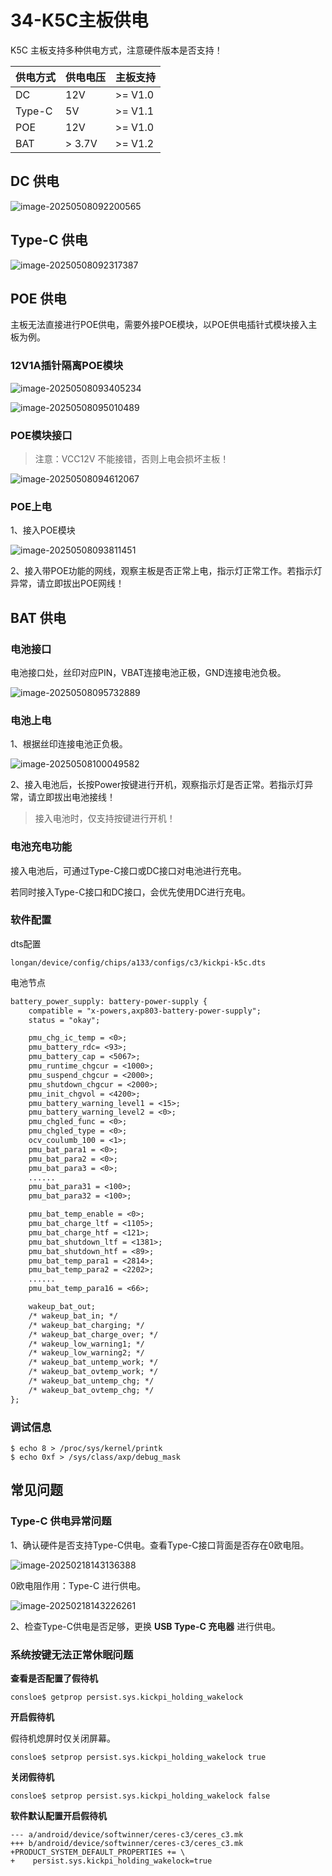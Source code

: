 # 34-K5C主板供电

K5C 主板支持多种供电方式，注意硬件版本是否支持！

| 供电方式 | 供电电压 | 主板支持 |
| -------- | -------- | -------- |
| DC       | 12V      | >= V1.0  |
| Type-C   | 5V       | >= V1.1  |
| POE      | 12V      | >= V1.0  |
| BAT      | > 3.7V   | >= V1.2  |



## DC 供电

![image-20250508092200565](http://tanzhtanzh.oss-cn-shenzhen.aliyuncs.com/img/image-20250508092200565.png)



## Type-C 供电

![image-20250508092317387](http://tanzhtanzh.oss-cn-shenzhen.aliyuncs.com/img/image-20250508092317387.png)



## POE 供电

主板无法直接进行POE供电，需要外接POE模块，以POE供电插针式模块接入主板为例。



### 12V1A插针隔离POE模块

![image-20250508093405234](http://tanzhtanzh.oss-cn-shenzhen.aliyuncs.com/img/image-20250508093405234.png)

![image-20250508095010489](http://tanzhtanzh.oss-cn-shenzhen.aliyuncs.com/img/image-20250508095010489.png)



### POE模块接口

> 注意：VCC12V 不能接错，否则上电会损坏主板！

![image-20250508094612067](http://tanzhtanzh.oss-cn-shenzhen.aliyuncs.com/img/image-20250508094612067.png)

### POE上电

1、接入POE模块

![image-20250508093811451](http://tanzhtanzh.oss-cn-shenzhen.aliyuncs.com/img/image-20250508093811451.png)

2、接入带POE功能的网线，观察主板是否正常上电，指示灯正常工作。若指示灯异常，请立即拔出POE网线！



## BAT 供电

### 电池接口

电池接口处，丝印对应PIN，VBAT连接电池正极，GND连接电池负极。

![image-20250508095732889](http://tanzhtanzh.oss-cn-shenzhen.aliyuncs.com/img/image-20250508095732889.png)

### 电池上电

1、根据丝印连接电池正负极。

![image-20250508100049582](http://tanzhtanzh.oss-cn-shenzhen.aliyuncs.com/img/BAT.png)

2、接入电池后，长按Power按键进行开机，观察指示灯是否正常。若指示灯异常，请立即拔出电池接线！

> 接入电池时，仅支持按键进行开机！



### 电池充电功能

接入电池后，可通过Type-C接口或DC接口对电池进行充电。

若同时接入Type-C接口和DC接口，会优先使用DC进行充电。



### 软件配置

dts配置

```
longan/device/config/chips/a133/configs/c3/kickpi-k5c.dts
```

电池节点

``` dtd
battery_power_supply: battery-power-supply {
    compatible = "x-powers,axp803-battery-power-supply";
    status = "okay";

    pmu_chg_ic_temp = <0>;
    pmu_battery_rdc= <93>;
    pmu_battery_cap = <5067>;
    pmu_runtime_chgcur = <1000>;
    pmu_suspend_chgcur = <2000>;
    pmu_shutdown_chgcur = <2000>;
    pmu_init_chgvol = <4200>;
    pmu_battery_warning_level1 = <15>;
    pmu_battery_warning_level2 = <0>;
    pmu_chgled_func = <0>;
    pmu_chgled_type = <0>;
    ocv_coulumb_100 = <1>;
    pmu_bat_para1 = <0>;
    pmu_bat_para2 = <0>;
    pmu_bat_para3 = <0>;
	......
    pmu_bat_para31 = <100>;
    pmu_bat_para32 = <100>;

    pmu_bat_temp_enable = <0>;
    pmu_bat_charge_ltf = <1105>;
    pmu_bat_charge_htf = <121>;
    pmu_bat_shutdown_ltf = <1381>;
    pmu_bat_shutdown_htf = <89>;
    pmu_bat_temp_para1 = <2814>;
    pmu_bat_temp_para2 = <2202>;
	......
    pmu_bat_temp_para16 = <66>;

    wakeup_bat_out;
    /* wakeup_bat_in; */
    /* wakeup_bat_charging; */
    /* wakeup_bat_charge_over; */
    /* wakeup_low_warning1; */
    /* wakeup_low_warning2; */
    /* wakeup_bat_untemp_work; */
    /* wakeup_bat_ovtemp_work; */
    /* wakeup_bat_untemp_chg; */
    /* wakeup_bat_ovtemp_chg; */
};
```



### 调试信息

```
$ echo 8 > /proc/sys/kernel/printk
$ echo 0xf > /sys/class/axp/debug_mask
```





## 常见问题

### Type-C 供电异常问题

1、确认硬件是否支持Type-C供电。查看Type-C接口背面是否存在0欧电阻。

![image-20250218143136388](http://tanzhtanzh.oss-cn-shenzhen.aliyuncs.com/img/image-20250218143136388.png)

0欧电阻作用：Type-C 进行供电。

![image-20250218143226261](http://tanzhtanzh.oss-cn-shenzhen.aliyuncs.com/img/image-20250218143226261.png)

2、检查Type-C供电是否足够，更换 **USB Type-C 充电器** 进行供电。



### 系统按键无法正常休眠问题

**查看是否配置了假待机**

```
consloe$ getprop persist.sys.kickpi_holding_wakelock 
```

**开启假待机**

假待机熄屏时仅关闭屏幕。

```
consloe$ setprop persist.sys.kickpi_holding_wakelock true
```

**关闭假待机**

```
consloe$ setprop persist.sys.kickpi_holding_wakelock false
```

**软件默认配置开启假待机**

```
--- a/android/device/softwinner/ceres-c3/ceres_c3.mk
+++ b/android/device/softwinner/ceres-c3/ceres_c3.mk
+PRODUCT_SYSTEM_DEFAULT_PROPERTIES += \
+    persist.sys.kickpi_holding_wakelock=true
```





